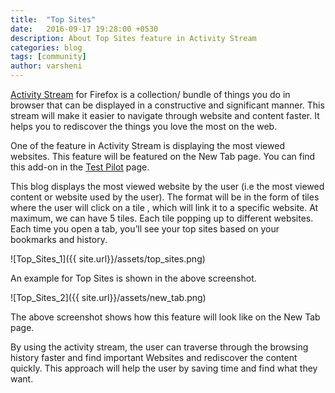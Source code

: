 ```yaml
---
title:  "Top Sites"
date:   2016-09-17 19:28:00 +0530
description: About Top Sites feature in Activity Stream
categories: blog
tags: [community]
author: varsheni
---
```

[Activity Stream](http://bit.ly/FxAcSt) for Firefox is a collection/ bundle of things you do in browser that can  be displayed in a constructive and significant manner. This stream will make it easier to navigate through website and content faster. It helps you to rediscover the things you love the most on the web.
 
One of the feature in Activity Stream is  displaying the most viewed websites. This feature will be featured on the New Tab page. You can find this add-on in the [Test Pilot](http://bit.ly/TNFxTp) page.
 
This blog displays the most viewed website by the user (i.e the most viewed content or website used by the user). The format will be in the form of tiles where the user will click on a tile , which will link it to a specific website. At maximum, we can have 5 tiles. Each tile popping up to different websites. Each time you open a tab, you’ll see your top sites based on your bookmarks and history.

![Top_Sites_1]({{ site.url}}/assets/top_sites.png)

An example for Top Sites is shown in the above screenshot.

![Top_Sites_2]({{ site.url}}/assets/new_tab.png)

The above screenshot shows how this feature will look like on the New Tab page.

By using the activity stream, the user can traverse through the browsing history faster and find important Websites and rediscover the content quickly. This approach will help the user by saving time and find what they want.

